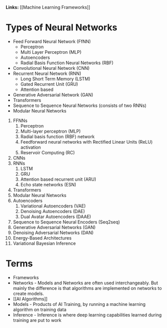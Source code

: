 **Links:**
[[Machine Learning Frameworks]]

# Types of Neural Networks
- Feed Forward Neural Network (FfNN)
	- Perceptron
	- Multi Layer Perceptron (MLP)
	- Autoencoders
	- Radial Basis Function Neural Networks (RBF)
- Convolutional Neural Network (CNN)
- Recurrent Neural Network (RNN)
	- Long Short Term Memory (LSTM)
	- Gated Recurrent Unit (GRU)
	- Attention based
- Generative Adversarial Network (GAN)
- Transformers
- Sequence to Sequence Neural Networks (consists of two RNNs)
- Modular Neural Networks

1. FFNNs
	1. Perceptron
	2. Multi-layer perceptron (MLP) 
	3. Radial basis function (RBF) network 
	4. Feedforward neural networks with Rectified Linear Units (ReLU) activation
	5. Reservoir Computing (RC)
2. CNNs
3. RNNs 
	1. LSTM 
	2. GRU
	3. Attention based recurrent unit (ARU) 
	4. Echo state networks (ESN)
4. Transformers
5. Modular Neural Networks
6. Autoencoders
	1. Variational Autoencoders (VAE)
	2. Denoising Autoencoders (DAE)
	3. Dual Avatar Autoencoders (DAAE)
7. Sequence to Sequence Neural Encoders (Seq2seq)
8. Generative Adversarial Networks (GAN)
9. Denoising Adversarial Networks (DAN)
10. Energy-Based Architectures
11. Variational Bayesian Inference

# Terms
- Frameworks
- Networks - Models and Networks are often used interchangeably. But mainly the difference is that algorithms are implemented on networks to create models.
- [[AI Algorithms]]
- Models - Products of AI Training, by running a machine learning algorithm on training data
- Inference - Inference is where deep learning capabilities learned during training are put to work